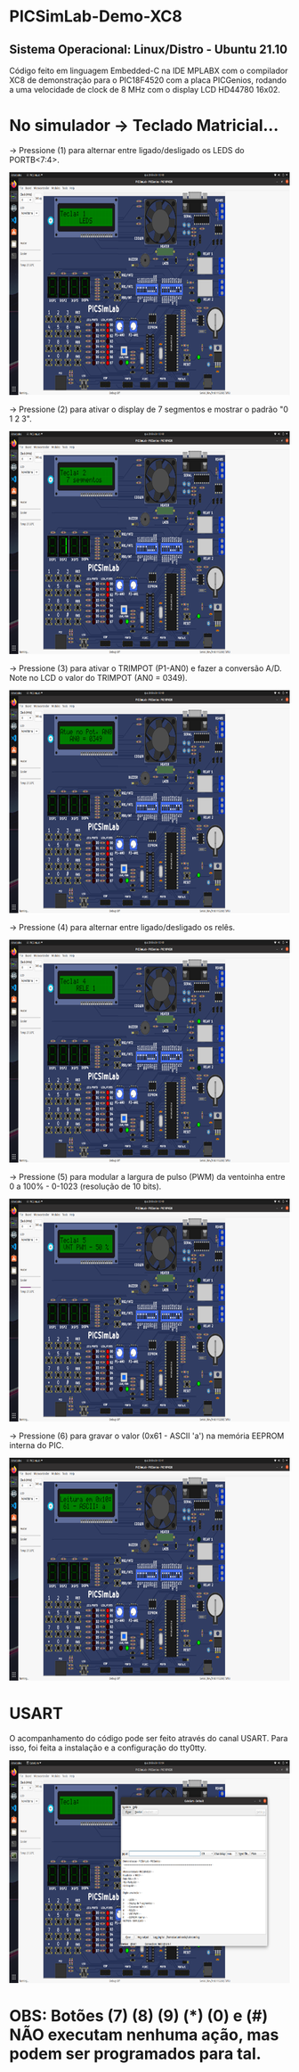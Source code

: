 # PICSimLab-Demo-XC8

## Sistema Operacional: Linux/Distro - Ubuntu 21.10

Código feito em linguagem Embedded-C na IDE MPLABX com o compilador XC8 de demonstração para o PIC18F4520 com a placa PICGenios, rodando a uma velocidade de clock de 8 MHz com o display LCD HD44780 16x02. 

# No simulador -> Teclado Matricial...

-> Pressione (1) para alternar entre ligado/desligado os LEDS do PORTB<7:4>.

<img src="botao-1.png" width="700" height="400">

-> Pressione (2) para ativar o display de 7 segmentos e mostrar o padrão "0 1 2 3".

<img src="botao-2.png" width="700" height="400">

-> Pressione (3) para ativar o TRIMPOT (P1-AN0) e fazer a conversão A/D. Note no LCD o valor do TRIMPOT (AN0 = 0349).

<img src="botao-3.png" width="700" height="400">

-> Pressione (4) para alternar entre ligado/desligado os relês.

<img src="botao-4.png" width="700" height="400">

-> Pressione (5) para modular a largura de pulso (PWM) da ventoinha entre 0 a 100% - 0-1023 (resolução de 10 bits).

<img src="botao-5.png" width="700" height="400">

-> Pressione (6) para gravar o valor (0x61 - ASCII 'a') na memória EEPROM interna do PIC.

<img src="botao-6.png" width="700" height="400">

# USART

O acompanhamento do código pode ser feito através do canal USART. Para isso, foi feita a instalação e a configuração do tty0tty.

<img src="usart.png" width="700" height="400">

# OBS: Botões (7) (8) (9) (*) (0) e (#) NÃO executam nenhuma ação, mas podem ser programados para tal.
